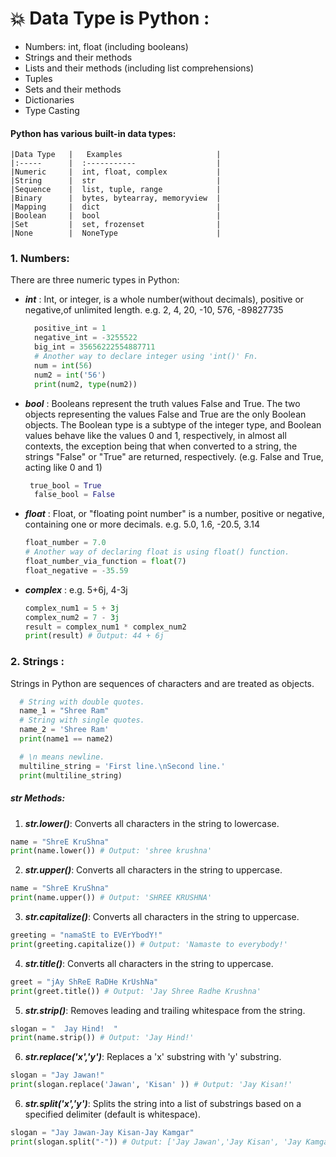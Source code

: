 # 💥 Data Type is Python :

- Numbers: int, float (including booleans)
- Strings and their methods
- Lists and their methods (including list comprehensions)
- Tuples
- Sets and their methods
- Dictionaries
- Type Casting

#### Python has various built-in data types:

    |Data Type   |   Examples                     |
    |:-----      |  :-----------                  |
    |Numeric     |  int, float, complex           |
    |String      |  str                           |
    |Sequence    |  list, tuple, range            |
    |Binary      |  bytes, bytearray, memoryview  |
    |Mapping     |  dict                          |
    |Boolean     |  bool                          |
    |Set         |  set, frozenset                |
    |None        |  NoneType                      |

### 1. Numbers:

There are three numeric types in Python:

- **_int_** : Int, or integer, is a whole number(without decimals), positive or negative,of unlimited length.
  e.g. 2, 4, 20, -10, 576, -89827735
  ```py
    positive_int = 1
    negative_int = -3255522
    big_int = 35656222554887711
    # Another way to declare integer using 'int()' Fn.
    num = int(56)
    num2 = int('56')
    print(num2, type(num2))
  ```
- **_bool_** : Booleans represent the truth values False and True. The two objects representing the values
  False and True are the only Boolean objects. The Boolean type is a subtype of the integer type,
  and Boolean values behave like the values 0 and 1, respectively, in almost all contexts, the
  exception being that when converted to a string, the strings "False" or "True" are returned,
  respectively.
  (e.g. False and True, acting like 0 and 1)
  ```py
   true_bool = True
    false_bool = False
  ```
- **_float_** : Float, or "floating point number" is a number, positive or negative,
  containing one or more decimals.
  e.g. 5.0, 1.6, -20.5, 3.14
  ```py
  float_number = 7.0
  # Another way of declaring float is using float() function.
  float_number_via_function = float(7)
  float_negative = -35.59
  ```
- **_complex_** : e.g. 5+6j, 4-3j
  ```py
  complex_num1 = 5 + 3j
  complex_num2 = 7 - 3j
  result = complex_num1 * complex_num2
  print(result) # Output: 44 + 6j
  ```

### 2. Strings :

Strings in Python are sequences of characters and are treated as objects.

```py
  # String with double quotes.
  name_1 = "Shree Ram"
  # String with single quotes.
  name_2 = 'Shree Ram'
  print(name1 == name2)

  # \n means newline.
  multiline_string = 'First line.\nSecond line.'
  print(multiline_string)
```

##### str Methods:

1. **_str.lower()_**: Converts all characters in the string to lowercase.

```py
name = "ShreE KruShna"
print(name.lower()) # Output: 'shree krushna'
```

2. **_str.upper()_**: Converts all characters in the string to uppercase.

```py
name = "ShreE KruShna"
print(name.upper()) # Output: 'SHREE KRUSHNA'
```

3. **_str.capitalize()_**: Converts all characters in the string to uppercase.

```py
greeting = "namaStE to EVErYbodY!"
print(greeting.capitalize()) # Output: 'Namaste to everybody!'
```

4. **_str.title()_**: Converts all characters in the string to uppercase.

```py
greet = "jAy ShReE RaDHe KrUshNa"
print(greet.title()) # Output: 'Jay Shree Radhe Krushna'
```

5. **_str.strip()_**: Removes leading and trailing whitespace from the string.

```py
slogan = "  Jay Hind!  "
print(name.strip()) # Output: 'Jay Hind!'
```

6. **_str.replace('x','y')_**: Replaces a 'x' substring with 'y' substring.

```py
slogan = "Jay Jawan!"
print(slogan.replace('Jawan', 'Kisan' )) # Output: 'Jay Kisan!'
```

6. **_str.split('x','y')_**: Splits the string into a list of substrings based on a specified delimiter (default is whitespace).

```py
slogan = "Jay Jawan-Jay Kisan-Jay Kamgar"
print(slogan.split("-")) # Output: ['Jay Jawan','Jay Kisan', 'Jay Kamgar']
```
